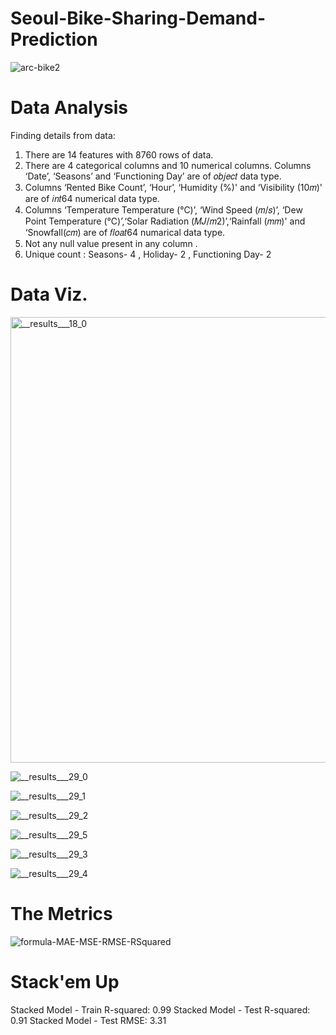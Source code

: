 # Seoul-Bike-Sharing-Demand-Prediction

![arc-bike2](https://github.com/UKVeteran/Seoul-Bike-Sharing-Demand-Prediction/assets/39216339/c8731a0a-795d-4a68-8e13-9039a9adbb50)

# Data Analysis

Finding details from data:

1) There are 14 features with 8760 rows of data. <br>
2) There are 4 categorical columns and 10 numerical columns. Columns ‘Date’, ‘Seasons’ and ‘Functioning Day’ are of 𝑜𝑏𝑗𝑒𝑐𝑡 data type. <br>
3) Columns ‘Rented Bike Count’, ‘Hour’, ‘Humidity (%)' and ‘Visibility (10𝑚)' are of 𝑖𝑛𝑡64 numerical data type. <br>
4) Columns ‘Temperature Temperature (℃)’, ‘Wind Speed (𝑚/𝑠)’, ‘Dew Point Temperature (℃)’,‘Solar Radiation (𝑀𝐽/𝑚2)’,‘Rainfall (𝑚𝑚)' and ‘Snowfall(𝑐𝑚) are of 𝑓𝑙𝑜𝑎𝑡64 numarical data type. <br>
5) Not any null value present in any column .<br>
6) Unique count : Seasons- 4 , Holiday- 2 , Functioning Day- 2


# Data Viz.

<img width="713" alt="__results___18_0" src="https://github.com/UKVeteran/Seoul-Bike-Sharing-Demand-Prediction/assets/39216339/e8f2b4c3-332d-4aba-85cb-91fbff0ab7d0">

![__results___29_0](https://github.com/UKVeteran/Seoul-Bike-Sharing-Demand-Prediction/assets/39216339/c99090f2-d58b-43dc-a6d3-c36f03a99605)


![__results___29_1](https://github.com/UKVeteran/Seoul-Bike-Sharing-Demand-Prediction/assets/39216339/8582566e-4e93-403d-8403-6d8934ec9d46)


![__results___29_2](https://github.com/UKVeteran/Seoul-Bike-Sharing-Demand-Prediction/assets/39216339/8d9f994f-be12-4344-a173-c5093ae907d1)



![__results___29_5](https://github.com/UKVeteran/Seoul-Bike-Sharing-Demand-Prediction/assets/39216339/a4c6d40f-3462-419a-8175-44ebaa008509)


![__results___29_3](https://github.com/UKVeteran/Seoul-Bike-Sharing-Demand-Prediction/assets/39216339/a71dc689-9d6e-4e68-b4a5-2b81420f2210)


![__results___29_4](https://github.com/UKVeteran/Seoul-Bike-Sharing-Demand-Prediction/assets/39216339/8b6ee2f4-5617-4ca7-a6c7-735bc40cb45d)



# The Metrics

![formula-MAE-MSE-RMSE-RSquared](https://github.com/UKVeteran/Seoul-Bike-Sharing-Demand-Prediction/assets/39216339/7da211ec-7ca8-4c91-9be8-4e36966a3324)


# Stack'em Up

Stacked Model - Train R-squared: 0.99
Stacked Model - Test R-squared: 0.91
Stacked Model - Test RMSE: 3.31
